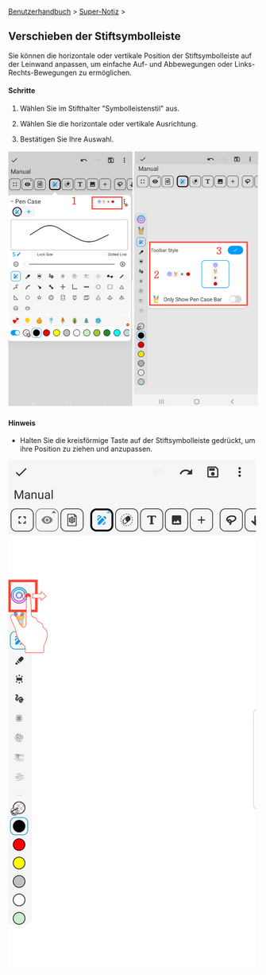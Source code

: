 [Benutzerhandbuch](/dragonnest/drawnote/manual/en) > [Super-Notiz](/dragonnest/drawnote/manual/en/super_note) >

Verschieben der Stiftsymbolleiste
---

Sie können die horizontale oder vertikale Position der Stiftsymbolleiste auf der Leinwand anpassen, um einfache Auf- und Abbewegungen oder Links-Rechts-Bewegungen zu ermöglichen.

#### Schritte

1. Wählen Sie im Stifthalter "Symbolleistenstil" aus.

2. Wählen Sie die horizontale oder vertikale Ausrichtung.

3. Bestätigen Sie Ihre Auswahl.

![](imgs/move_pencil_toolbar1.png)

#### Hinweis
- Halten Sie die kreisförmige Taste auf der Stiftsymbolleiste gedrückt, um ihre Position zu ziehen und anzupassen.

![](imgs/move_pencil_toolbar.png)
